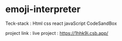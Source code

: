 # emoji-interpreter

Teck-stack : Html css react javaScript CodeSandBox

project link : live project : https://1hhk9i.csb.app/
